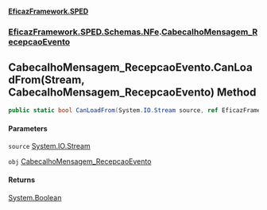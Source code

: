 #### [EficazFramework.SPED](EficazFrameworkSPED.md 'EficazFramework SPED')
### [EficazFramework.SPED.Schemas.NFe](EficazFramework.SPED.Schemas.NFe.md 'EficazFramework.SPED.Schemas.NFe').[CabecalhoMensagem_RecepcaoEvento](EficazFramework.SPED.Schemas.NFe/CabecalhoMensagem_RecepcaoEvento.md 'EficazFramework.SPED.Schemas.NFe.CabecalhoMensagem_RecepcaoEvento')

## CabecalhoMensagem_RecepcaoEvento.CanLoadFrom(Stream, CabecalhoMensagem_RecepcaoEvento) Method

```csharp
public static bool CanLoadFrom(System.IO.Stream source, ref EficazFramework.SPED.Schemas.NFe.CabecalhoMensagem_RecepcaoEvento obj);
```
#### Parameters

<a name='EficazFramework.SPED.Schemas.NFe.CabecalhoMensagem_RecepcaoEvento.CanLoadFrom(System.IO.Stream,EficazFramework.SPED.Schemas.NFe.CabecalhoMensagem_RecepcaoEvento).source'></a>

`source` [System.IO.Stream](https://docs.microsoft.com/en-us/dotnet/api/System.IO.Stream 'System.IO.Stream')

<a name='EficazFramework.SPED.Schemas.NFe.CabecalhoMensagem_RecepcaoEvento.CanLoadFrom(System.IO.Stream,EficazFramework.SPED.Schemas.NFe.CabecalhoMensagem_RecepcaoEvento).obj'></a>

`obj` [CabecalhoMensagem_RecepcaoEvento](EficazFramework.SPED.Schemas.NFe/CabecalhoMensagem_RecepcaoEvento.md 'EficazFramework.SPED.Schemas.NFe.CabecalhoMensagem_RecepcaoEvento')

#### Returns
[System.Boolean](https://docs.microsoft.com/en-us/dotnet/api/System.Boolean 'System.Boolean')